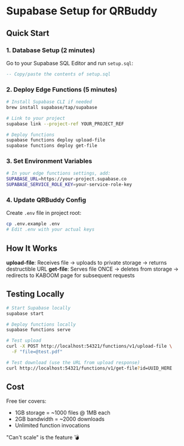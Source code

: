 # Supabase Setup for QRBuddy

## Quick Start

### 1. Database Setup (2 minutes)

Go to your Supabase SQL Editor and run `setup.sql`:

```sql
-- Copy/paste the contents of setup.sql
```

### 2. Deploy Edge Functions (5 minutes)

```bash
# Install Supabase CLI if needed
brew install supabase/tap/supabase

# Link to your project
supabase link --project-ref YOUR_PROJECT_REF

# Deploy functions
supabase functions deploy upload-file
supabase functions deploy get-file
```

### 3. Set Environment Variables

```bash
# In your edge functions settings, add:
SUPABASE_URL=https://your-project.supabase.co
SUPABASE_SERVICE_ROLE_KEY=your-service-role-key
```

### 4. Update QRBuddy Config

Create `.env` file in project root:

```bash
cp .env.example .env
# Edit .env with your actual keys
```

## How It Works

**upload-file**: Receives file → uploads to private storage → returns
destructible URL **get-file**: Serves file ONCE → deletes from storage →
redirects to KABOOM page for subsequent requests

## Testing Locally

```bash
# Start Supabase locally
supabase start

# Deploy functions locally
supabase functions serve

# Test upload
curl -X POST http://localhost:54321/functions/v1/upload-file \
  -F "file=@test.pdf"

# Test download (use the URL from upload response)
curl http://localhost:54321/functions/v1/get-file?id=UUID_HERE
```

## Cost

Free tier covers:

- 1GB storage = ~1000 files @ 1MB each
- 2GB bandwidth = ~2000 downloads
- Unlimited function invocations

"Can't scale" is the feature 💣
